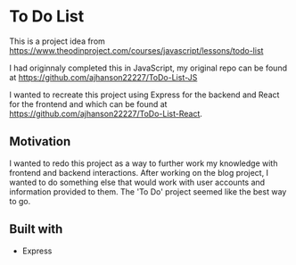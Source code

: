 # To Do List

This is a project idea from https://www.theodinproject.com/courses/javascript/lessons/todo-list

I had originnaly completed this in JavaScript, my original repo can be found at https://github.com/ajhanson22227/ToDo-List-JS

I wanted to recreate this project using Express for the backend and React for the frontend and which can be found at https://github.com/ajhanson22227/ToDo-List-React.

## Motivation

I wanted to redo this project as a way to further work my knowledge with frontend and backend interactions. After working on the blog project, I wanted to do something else that would work with user accounts and information provided to them. The 'To Do' project seemed like the best way to go.

## Built with

- Express

